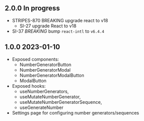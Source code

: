 ## 2.0.0 In progress
  * STRIPES-870 BREAKING upgrade react to v18
    * SI-27 upgrade React to v18
  * SI-37 *BREAKING* bump `react-intl` to `v6.4.4`

## 1.0.0 2023-01-10
  * Exposed components:
    * NumberGeneratorButton
    * NumberGeneratorModal
    * NumberGeneratorModalButton
    * ModalButton
  * Exposed hooks:
    * useNumberGenerators,
    * useMutateNumberGenerator,
    * useMutateNumberGeneratorSequence,
    * useGenerateNumber
  * Settings page for configuring number generators/sequences
